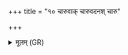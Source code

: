 +++
title = "१० चारुवाक् चारुवदनश् चारु"

+++
<details><summary>मूलम् (GR)</summary>

+++(PSK 20.28.10)+++चारुवाक् चारुवदनश्  
चारु सं काश नो नृभिः ।  
अद्वेष्यप्रतीकाशो  
जिगीवाँ अपराजितः ॥
</details>